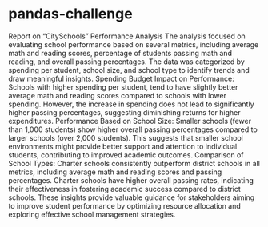 # pandas-challenge
Report on “CitySchools” Performance Analysis
The analysis focused on evaluating school performance based on several metrics, including average math and reading scores, percentage of students passing math and reading, and overall passing percentages. The data was categorized by spending per student, school size, and school type to identify trends and draw meaningful insights.
Spending Budget Impact on Performance:
Schools with higher spending per student, tend to have slightly better average math and reading scores compared to schools with lower spending. However, the increase in spending does not lead to significantly higher passing percentages, suggesting diminishing returns for higher expenditures.
Performance Based on School Size:
Smaller schools (fewer than 1,000 students) show higher overall passing percentages compared to larger schools (over 2,000 students). This suggests that smaller school environments might provide better support and attention to individual students, contributing to improved academic outcomes.
Comparison of School Types:
Charter schools consistently outperform district schools in all metrics, including average math and reading scores and passing percentages. Charter schools have higher overall passing rates, indicating their effectiveness in fostering academic success compared to district schools.
These insights provide valuable guidance for stakeholders aiming to improve student performance by optimizing resource allocation and exploring effective school management strategies.
